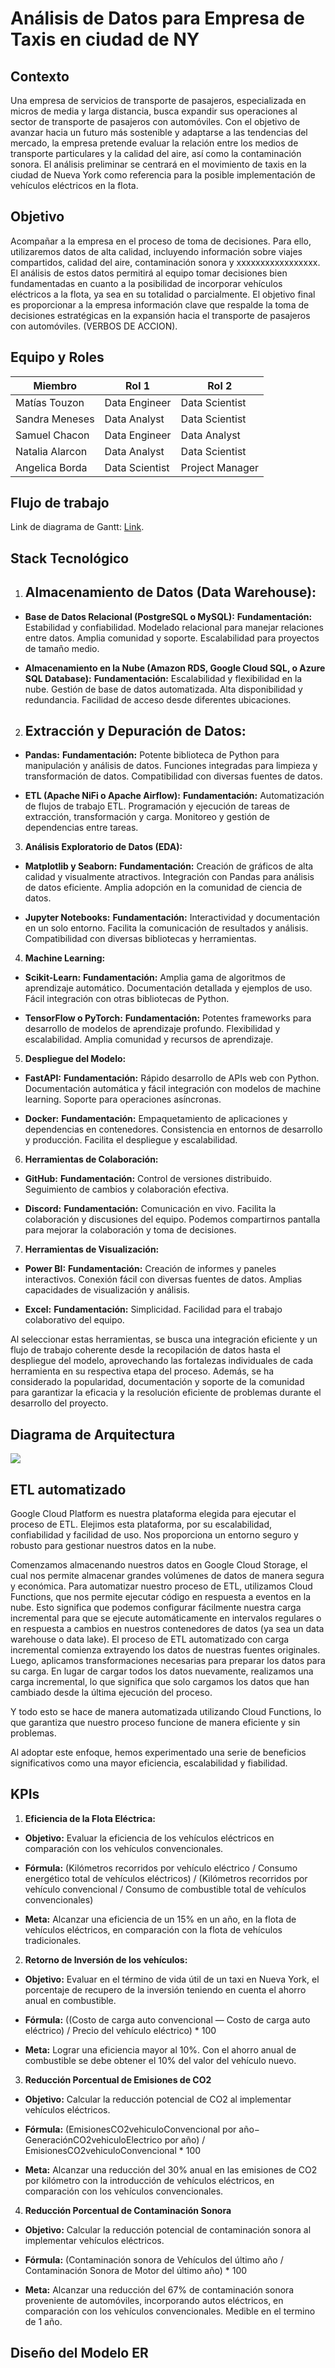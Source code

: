 # **Análisis de Datos para Empresa de Taxis en ciudad de NY**


## **Contexto**

Una empresa de servicios de transporte de pasajeros, especializada en micros de media y larga distancia, busca expandir sus operaciones al sector de transporte de pasajeros con automóviles. Con el objetivo de avanzar hacia un futuro más sostenible y adaptarse a las tendencias del mercado, la empresa pretende evaluar la relación entre los medios de transporte particulares y la calidad del aire, así como la contaminación sonora. El análisis preliminar se centrará en el movimiento de taxis en la ciudad de Nueva York como referencia para la posible implementación de vehículos eléctricos en la flota.

## **Objetivo**
Acompañar a la empresa en el proceso de toma de decisiones. Para ello, utilizaremos datos de alta calidad, incluyendo información sobre viajes compartidos, calidad del aire, contaminación sonora y xxxxxxxxxxxxxxxxx. El análisis de estos datos permitirá al equipo tomar decisiones bien fundamentadas en cuanto a la posibilidad de incorporar vehículos eléctricos a la flota, ya sea en su totalidad o parcialmente. El objetivo final es proporcionar a la empresa información clave que respalde la toma de decisiones estratégicas en la expansión hacia el transporte de pasajeros con automóviles. (VERBOS DE ACCION).

## **Equipo y Roles**

| Miembro | Rol 1 | Rol 2 |
| ------ | ------ | ------ |
| Matías Touzon | Data Engineer | Data Scientist |
| Sandra Meneses | Data Analyst | Data Scientist |
| Samuel Chacon | Data Engineer | Data Analyst |
| Natalia Alarcon |Data Analyst | Data Scientist |
| Angelica Borda | Data Scientist | Project Manager |

## **Flujo de trabajo**

Link de diagrama de Gantt:  [Link](https://docs.google.com/spreadsheets/d/1AJHGSB8bb1a966giLCaJenspqXBIB_qp/edit#gid=92809899).


## **Stack Tecnológico**

1. ## **Almacenamiento de Datos (Data Warehouse):**

- **Base de Datos Relacional (PostgreSQL o MySQL):**
**Fundamentación:**
Estabilidad y confiabilidad.
Modelado relacional para manejar relaciones entre datos.
Amplia comunidad y soporte.
Escalabilidad para proyectos de tamaño medio.

- **Almacenamiento en la Nube (Amazon RDS, Google Cloud SQL, o Azure SQL Database):**
**Fundamentación:**
Escalabilidad y flexibilidad en la nube.
Gestión de base de datos automatizada.
Alta disponibilidad y redundancia.
Facilidad de acceso desde diferentes ubicaciones.

2. ## **Extracción y Depuración de Datos:**

- **Pandas:**
**Fundamentación:**
Potente biblioteca de Python para manipulación y análisis de datos.
Funciones integradas para limpieza y transformación de datos.
Compatibilidad con diversas fuentes de datos.

- **ETL (Apache NiFi o Apache Airflow):**
**Fundamentación:**
Automatización de flujos de trabajo ETL.
Programación y ejecución de tareas de extracción, transformación y carga.
Monitoreo y gestión de dependencias entre tareas.

3. **Análisis Exploratorio de Datos (EDA):**

- **Matplotlib y Seaborn:**
**Fundamentación:**
Creación de gráficos de alta calidad y visualmente atractivos.
Integración con Pandas para análisis de datos eficiente.
Amplia adopción en la comunidad de ciencia de datos.

- **Jupyter Notebooks:**
**Fundamentación:**
Interactividad y documentación en un solo entorno.
Facilita la comunicación de resultados y análisis.
Compatibilidad con diversas bibliotecas y herramientas.

4. **Machine Learning:**

- **Scikit-Learn:**
**Fundamentación:**
Amplia gama de algoritmos de aprendizaje automático.
Documentación detallada y ejemplos de uso.
Fácil integración con otras bibliotecas de Python.

- **TensorFlow o PyTorch:**
**Fundamentación:**
Potentes frameworks para desarrollo de modelos de aprendizaje profundo.
Flexibilidad y escalabilidad.
Amplia comunidad y recursos de aprendizaje.

5. **Despliegue del Modelo:**

- **FastAPI:**
**Fundamentación:**
Rápido desarrollo de APIs web con Python.
Documentación automática y fácil integración con modelos de machine learning.
Soporte para operaciones asíncronas.

- **Docker:**
**Fundamentación:**
Empaquetamiento de aplicaciones y dependencias en contenedores.
Consistencia en entornos de desarrollo y producción.
Facilita el despliegue y escalabilidad.

6. **Herramientas de Colaboración:**

- **GitHub:**
**Fundamentación:**
Control de versiones distribuido.
Seguimiento de cambios y colaboración efectiva.

- **Discord:**
**Fundamentación:**
Comunicación en vivo.
Facilita la colaboración y discusiones del equipo.
Podemos compartirnos pantalla para mejorar la colaboración y toma de decisiones.

7. **Herramientas de Visualización:**

- **Power BI:**
**Fundamentación:**
Creación de informes y paneles interactivos.
Conexión fácil con diversas fuentes de datos.
Amplias capacidades de visualización y análisis.

- **Excel:**
**Fundamentación:**
Simplicidad.
Facilidad para el trabajo colaborativo del equipo.

Al seleccionar estas herramientas, se busca una integración eficiente y un flujo de trabajo coherente desde la recopilación de datos hasta el despliegue del modelo, aprovechando las fortalezas individuales de cada herramienta en su respectiva etapa del proceso. Además, se ha considerado la popularidad, documentación y soporte de la comunidad para garantizar la eficacia y la resolución eficiente de problemas durante el desarrollo del proyecto.


## **Diagrama de Arquitectura**

<img src="https://github.com/samuelchacon00/PF_PT05_G8/blob/main/Diagrama_de_Arquitectura.jpg">


## **ETL automatizado**

Google Cloud Platform es nuestra plataforma elegida para ejecutar el proceso de ETL. Elejimos esta plataforma, por su escalabilidad, confiabilidad y facilidad de uso. Nos proporciona un entorno seguro y robusto para gestionar nuestros datos en la nube.

Comenzamos almacenando nuestros datos en Google Cloud Storage, el cual nos permite almacenar grandes volúmenes de datos de manera segura y económica.
Para automatizar nuestro proceso de ETL, utilizamos Cloud Functions, que nos permite ejecutar código en respuesta a eventos en la nube. Esto significa que podemos configurar fácilmente nuestra carga incremental para que se ejecute automáticamente en intervalos regulares o en respuesta a cambios en nuestros contenedores de datos (ya sea un data warehouse o data lake).
El proceso de ETL automatizado con carga incremental comienza extrayendo los datos de nuestras fuentes originales. Luego, aplicamos transformaciones necesarias para preparar los datos para su carga. En lugar de cargar todos los datos nuevamente, realizamos una carga incremental, lo que significa que solo cargamos los datos que han cambiado desde la última ejecución del proceso. 

Y todo esto se hace de manera automatizada utilizando Cloud Functions, lo que garantiza que nuestro proceso funcione de manera eficiente y sin problemas.

Al adoptar este enfoque, hemos experimentado una serie de beneficios significativos como una mayor eficiencia, escalabilidad y fiabilidad.


## KPIs

1. **Eficiencia de la Flota Eléctrica:**

- **Objetivo:** Evaluar la eficiencia de los vehículos eléctricos en comparación con los vehículos convencionales.

- **Fórmula:** (Kilómetros recorridos por vehículo eléctrico / Consumo energético total de vehículos eléctricos) / (Kilómetros recorridos por vehículo convencional / Consumo de combustible total de vehículos convencionales)

- **Meta:** Alcanzar una eficiencia de un 15% en un año, en la flota de vehículos eléctricos, en comparación con la flota de vehículos tradicionales. 


2. **Retorno de Inversión de los vehículos:**

- **Objetivo:** Evaluar en el término de vida útil de un taxi en Nueva York, el porcentaje de recupero de la inversión teniendo en cuenta el ahorro anual en combustible.

- **Fórmula:** ((Costo de carga auto convencional — Costo de carga auto eléctrico) / Precio del vehículo eléctrico) * 100

- **Meta:** Lograr una eficiencia mayor al 10%. Con el ahorro anual de combustible se debe obtener el 10% del valor del vehículo nuevo.


3. **Reducción Porcentual de Emisiones de CO2**

- **Objetivo:** Calcular la reducción potencial de CO2 al implementar vehículos eléctricos.

- **Fórmula:** (EmisionesCO2vehiculoConvencional por año− GeneraciónCO2vehiculoElectrico por año) / EmisionesCO2vehiculoConvencional * 100

- **Meta:** Alcanzar una reducción del 30% anual en las emisiones de CO2 por kilómetro con la introducción de vehículos eléctricos, en comparación con los vehículos convencionales.


4. **Reducción Porcentual de Contaminación Sonora**

- **Objetivo:** Calcular la reducción potencial de contaminación sonora al implementar vehículos eléctricos.

- **Fórmula:** (Contaminación sonora de Vehículos del último año / Contaminación Sonora de Motor del último año)  * 100

- **Meta:** Alcanzar una reducción del 67% de contaminación sonora proveniente de automóviles, incorporando autos eléctricos, en comparación con los vehículos convencionales. Medible en el termino de 1 año.


## **Diseño del Modelo ER**




